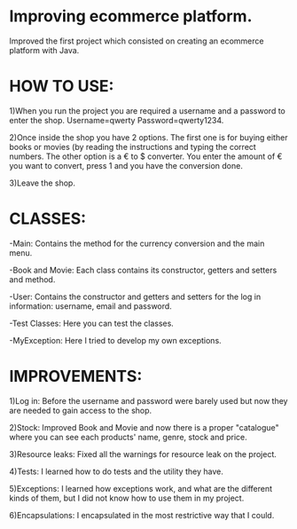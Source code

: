 # Improving ecommerce platform.
Improved the first project which consisted on creating an ecommerce platform with Java.

# HOW TO USE:

1)When you run the project you are required a username and a password to enter the shop. Username=qwerty Password=qwerty1234.

2)Once inside the shop you have 2 options. The first one is for buying either books or movies (by reading the instructions and typing the correct numbers. The other option is a € to $ converter. You enter the amount of € you want to convert, press 1 and you have the conversion done.

3)Leave the shop.

# CLASSES:

-Main: Contains the method for the currency conversion and the main menu.

-Book and Movie: Each class contains its constructor, getters and setters and method.

-User: Contains the constructor and getters and setters for the log in information: username, email and password.

-Test Classes: Here you can test the classes.

-MyException: Here I tried to develop my own exceptions.

# IMPROVEMENTS:

1)Log in: Before the username and password were barely used but now they are needed to gain access to the shop.

2)Stock: Improved Book and Movie and now there is a proper "catalogue" where you can see each products' name, genre, stock and price.

3)Resource leaks: Fixed all the warnings for resource leak on the project.

4)Tests: I learned how to do tests and the utility they have.

5)Exceptions: I learned how exceptions work, and what are the different kinds of them, but I did not know how to use them in my project.

6)Encapsulations: I encapsulated in the most restrictive way that I could.
